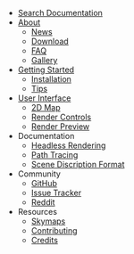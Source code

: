 * [Search Documentation](/search.html)
* [About](/index.html)
    * [News](/news.html)
    * [Download](/download.html)
    * [FAQ](/faq.html)
    * [Gallery](/gallery.html)
* [Getting Started](/getting_started.html)
    * [Installation](/install.html)
    * [Tips](/tips.html)
* [User Interface](/user_interface.html)
    * [2D Map](/2d_map.html)
    * [Render Controls](/render_controls.html)
    * [Render Preview](/render_preview.html)
* Documentation
    * [Headless Rendering](/headless.html)
    * [Path Tracing](/path_tracing.html)
    * [Scene Discription Format](/scene_format.html)
* Community
    * [GitHub](https://github.com/llbit/chunky)
    * [Issue Tracker](https://github.com/llbit/chunky/issues)
    * [Reddit](http://www.reddit.com/r/chunky)
* Resources
    * [Skymaps](/skymaps.html)
    * [Contributing](/contributing.html)
    * [Credits](/credits.html)
